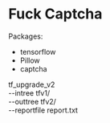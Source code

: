 # Fuck Captcha

Packages:
 - tensorflow
 - Pillow
 - captcha
 
tf_upgrade_v2 \
    --intree tfv1/ \
    --outtree tfv2/ \
    --reportfile report.txt